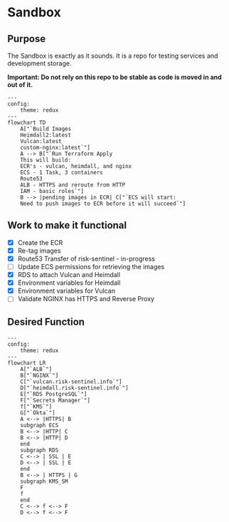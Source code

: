 # Sandbox

## Purpose

The Sandbox is exactly as it sounds. It is a repo for testing services and development storage.

<strong>Important: Do not rely on this repo to be stable as code is moved in and out of it.</strong>

```mermaid
---
config:
    theme: redux
---
flowchart TD
    A["`Build Images
    Heimdall2:latest
    Vulcan:latest
    custom-nginx:latest`"]
    A --> B["`Run Terraform Apply
    This will build:
    ECR's - vulcan, heimdall, and nginx
    ECS - 1 Task, 3 containers
    Route53
    ALB - HTTPS and reroute from HTTP
    IAM - basic roles`"]
    B --> |pending images in ECR| C["`ECS will start:
    Need to push images to ECR before it will succeed`"]
```
## Work to make it functional

- [x] Create the ECR
- [x] Re-tag images
- [x] Route53 Transfer of risk-sentinel - in-progress
- [ ] Update ECS permissions for retrieving the images
- [x] RDS to attach Vulcan and Heimdall
- [x] Environment variables for Heimdall
- [x] Environment variables for Vulcan
- [ ] Validate NGINX has HTTPS and Reverse Proxy

## Desired Function

```mermaid
---
config:
    theme: redux
---
flowchart LR
    A["`ALB`"]
    B["`NGINX`"]
    C["`vulcan.risk-sentinel.info`"]
    D["`heimdall.risk-sentinel.info`"]
    E["`RDS PostgreSQL`"]
    F["`Secrets Manager`"]
    f["`KMS`"]
    G["`Okta`"]
    A <--> |HTTPS| B 
    subgraph ECS 
    B <--> |HTTP| C
    B <--> |HTTP| D
    end
    subgraph RDS
    C <--> | SSL | E
    D <--> | SSL | E
    end
    B <--> | HTTPS | G
    subgraph KMS_SM
    F
    f
    end
    C <--> f <--> F
    D <--> f <--> F 
    
```